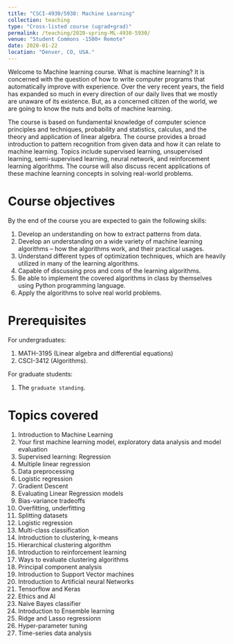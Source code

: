```yaml
---
title: "CSCI-4930/5930: Machine Learning"
collection: teaching
type: "Cross-listed course (ugrad+grad)"
permalink: /teaching/2020-spring-ML-4930-5930/
venue: "Student Commons -1500+ Remote"
date: 2020-01-22
location: "Denver, CO, USA."
---
```


Welcome to Machine learning course. What is machine learning? It is concerned with the question of how to write computer programs that automatically improve with experience. Over the very recent years, the field has expanded so much in every direction of our daily lives that we mostly are unaware of its existence. But, as a concerned citizen of the world, we are going to know the nuts and bolts of machine learning.

The course is based on fundamental knowledge of computer science principles and techniques, probability and statistics, calculus, and the theory and application of linear algebra. The course provides a broad introduction to pattern recognition from given data and how it can relate to machine learning. Topics include supervised learning, unsupervised learning, semi-supervised learning, neural network, and reinforcement learning algorithms. The course will also discuss recent applications of these machine learning concepts in solving real-world problems.


Course objectives
======
By the end of the course you are expected to gain the following skills:
1. Develop an understanding on how to extract patterns from data.
2. Develop an understanding on a wide variety of machine learning algorithms – how the algorithms work, and their practical usages.
3. Understand different types of optimization techniques, which are heavily utilized in many of the learning algorithms.
4. Capable of discussing pros and cons of the learning algorithms.
5. Be able to implement the covered algorithms in class by themselves using Python programming language.
6. Apply the algorithms to solve real world problems.

Prerequisites
======
For undergraduates:
1. MATH-3195 (Linear algebra and differential equations) 
2. CSCI-3412 (Algorithms).

For graduate students:
1. The `graduate standing`.

Topics covered
======
1. Introduction to Machine Learning
2. Your first machine learning model, exploratory data analysis and model evaluation
3. Supervised learning: Regression
4. Multiple linear regression
5. Data preprocessing
6. Logistic regression
7. Gradient Descent
8. Evaluating Linear Regression models
9. Bias-variance tradeoffs
10. Overfitting, underfitting
11. Splitting datasets
12. Logistic regression
13. Multi-class classification
14. Introduction to clustering, k-means
15. Hierarchical clustering algorithm
16. Introduction to reinforcement learning
17. Ways to evaluate clustering algorithms
18. Principal component analysis
19. Introduction to Support Vector machines
20. Introduction to Artificial neural Networks
21. Tensorflow and Keras
22. Ethics and AI
23. Naive Bayes classifier
24. Introduction to Ensemble learning
25. Ridge and Lasso regressionn
26. Hyper-parameter tuning
27. Time-series data analysis